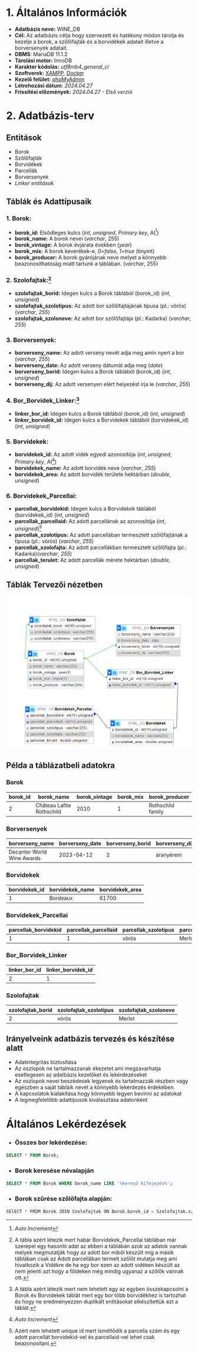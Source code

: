 # 1. Általános Információk

- **Adatbázis neve:** WINE_DB
- **Cél:** Az adatbázis célja hogy szervezett és hatékony módon tárolja és kezelje a borok, a szőlőfajták és a borvidékek adatait illetve a borversenyek adatait.
- **DBMS**: MariaDB 11.1.2
- **Tárolási motor:** InnoDB
- **Karakter kódolás:** *utf8mb4_general_ci*
- **Szoftverek:** [XAMPP](https://www.apachefriends.org/), [Docker](https://www.docker.com/)
- **Kezelő felület:** [phpMyAdmin](https://hub.docker.com/_/phpmyadmin)
- **Létrehozási dátum**: *2024.04.27*
- **Frissítési előzmények:** *2024.04.27 - Első verzió*
# 2. Adatbázis-terv

## Entitások

- Borok
- Szőlőfajták
- Borvidékek
- Parcellák
- Borversenyek
- *Linker entitások*
## Táblák és Adattípusaik

### 1. Borok:
- **borok_id:**  Elsődleges kulcs (*int*, *unsigned*, *Primary key*, AI[^1])
- **borok_name:** A borok nevei (*varchar*, 255)
- **borok_vintage:** A borok évjárata években (*year*)
- **borok_mix:** A borok keverékek-e, *0=false, 1=true* (tinyint)
- **borok_producer:** A borok gyárójának neve melyet a könnyebb beazonosíthatóság miatt tartunk a táblában. (*varchar*, 255)

[^1]: *Auto Increment*
### 2. Szolofajtak:[^2]
- **szolofajtak_borid:** Idegen kulcs a Borok táblából (borok_id) (*int*, *unsigned*)
- **szolofajtak_szolotipus:** Az adott bor szőlőfajtájának típusa (pl.: vörös) (*varchar*, *255*)
- **szolofajtak_szoloneve:** Az adott bor szőlőfajtája (pl.: Kadarka) (*varchar*, *255*)

[^2]: A tábla azért létezik mert habár Borvidekek_Parcellai táblában már szerepel egy hasonló adat az ebben a táblában azok az adatok vannak melyek megmutatják hogy az adott bor miből készült míg a másik táblában csak az Adott parcellában termelt szőlőt mutatja meg ami hivatkozik a Vidékre de ha egy bor ezen az adott vidéken készült az nem jelenti azt hogy a földeken még mindig ugyanaz a szőlők vannak ott. 
### 3. Borversenyek:
- **borverseny_name:** Az adott verseny nevét adja meg amin nyert a bor (*varchar*, *255*)
- **borverseny_date:** Az adott verseny dátumát adja meg (*date*)
- **borverseny_borid:** Idegen kulcs a Borok táblából (borok_id) (*int*, *unsigned*)
- **borverseny_dij:** Az adott versenyen elért helyezést írja le (*varchar*, *255*)

### 4. Bor_Borvidek_Linker:[^3]
- **linker_bor_id:** Idegen kulcs a Borok táblából (borok_id) (*int*, *unsigned*)
- **linker_borvidek_id:** Idegen kulcs a Borvidekek táblából (borvidekek_id) (*int*, *unsigned*)

[^3]: A tábla azért létezik mert nem lehetett egy az egyben összekapcsolni a Borok és Borvidekek táblát mert egy bor több borvidékhez is tartozhat és hogy ne eredményezzen duplikált entitásokat elkészítettük ezt a táblát.

### 5. Borvidekek:
- **borvidekek_id:** Az adott vidék egyedi azonosítója (*int*, *unsigned*, *Primary key*, AI[^1])
- **borvidekek_name:** Az adott borvidék neve (*varchar*, *255*)
- **borvidekek_area:** Az adott borvidék területe hektárban (*double*, *unsigned*)

### 6. Borvidekek_Parcellai:
- **parcellak_borvidekid:** Idegen kulcs a Borvidekek táblából (borvidekek_id) (*int*, *unsigned*)
- **parcellak_parcellaid:** Az adott parcellának az azonosítója (*int*, *unsigned*)[^4]
- **parcellak_szolotipus:** Az adott parcellában termesztett szőlőfajtának a típusa (pl.: vörös)        (*varchar*, *255*)
- **parcellak_szolofajta:** Az adott parcellákban termesztett szőlőfajta (pl.: Kadarka)(*varchar*, *255*)
- **parcellak_terulet:** Az adott parcellák mérete hektárban (*double*, *unsigned*)

[^4]: Azért nem lehetett unique id mert ismétlődik a parcella szám és egy adott parcellát borvidekid-vel és parcellaid-vel lehet csak beazonosítani.

## Táblák Tervezői nézetben
![Táblák Tervezői nézetben](https://github.com/20HDMI04/WINE_DB/blob/CODE/assets/wine_db2.png)


## Példa a táblázatbeli adatokra
### Borok
| borok_id | borok_name                | borok_vintage | borok_mix | borok_producer    |
| -------- | ------------------------- | ------------- | --------- | ----------------- |
| 2        | Château Lafite Rothschild | 2010          | 1         | Rothschild family |
### Borversenyek
| borverseny_name            | borverseny_date | borverseny_borid | borverseny_díj |
| -------------------------- | --------------- | ---------------- | -------------- |
| Decanter World Wine Awards | 2023-04-12      | 2                | aranyérem      |
 ### Borvidekek
| borvidekek_id | borvidekek_name | borvidekek_area |
| ------------- | --------------- | --------------- |
| 1             | Bordeaux        | 61700           |
### Borvidekek_Parcellai
| parcellak_borvidekid | parcellak_parcellaid | parcellak_szolotipus | parcellak_szolofajta | parcellak_terulet |
| -------------------- | -------------------- | -------------------- | -------------------- | ----------------- |
| 1                    | 1                    | vörös                | Merlot               | 10000             |
### Bor_Borvidek_Linker
| linker_bor_id | linker_borvidek_id |
| ------------- | ------------------ |
| 2             | 1                  |
### Szolofajtak
| szolofajtak_borid | szolofajtak_szolotipus | szolofajtak_szoloneve |
| ----------------- | ---------------------- | --------------------- |
| 2                 | vörös                  | Merlot                |
 ## Irányelveink adatbázis tervezés és készítése alatt
- Adatintegritás biztosítása
- Az oszlopok ne tartalmazzanak ékezetet ami megzavarhatja esetlegesen az adatbázis kezelőket és lekérdezéseket
- Az oszlopok nevei beszédesek legyenek és tartalmazzák részben vagy egészben a saját tábláik nevét a könnyebb lekérdezés érdekében.
- A kapcsolatok kialakítása hogy könnyebb legyen bevinni az adatokat
- A legmegfelelőbb adattípusok kiválasztása adatonként

# Általános Lekérdezések

- ### Összes bor lekérdezése:
```Sql
SELECT * FROM Borok;
```
- ### Borok keresése névalapján
```Sql
SELECT * FROM Borok WHERE borok_name LIKE '%kereső kifejezés%';
```
- ### Borok szűrése szőlőfajta alapján:
```Sql
SElECT * FROM Borok JOIN Szolofajtak ON Borok.borok_id = Szolofajtak.szolofajtak_borid WHERE Szolofajtak.szolofajtak_szoloneve LIKE '%Merlot%';
```
